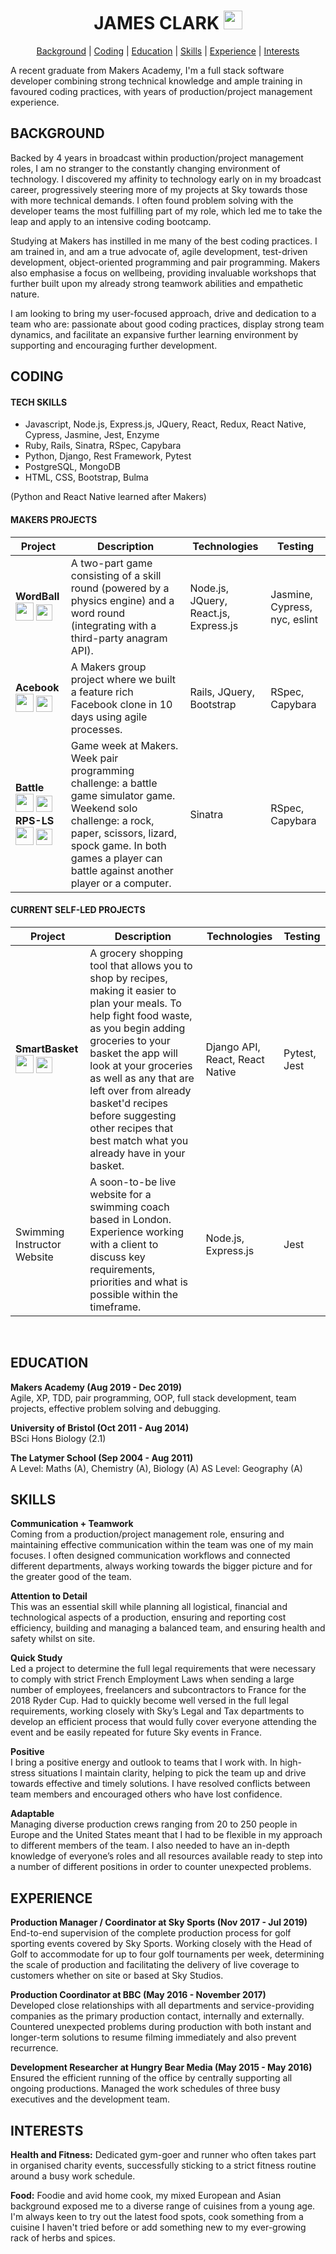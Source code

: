 <div align="center">

# JAMES CLARK [<img src="https://image.flaticon.com/icons/svg/174/174857.svg" height=30 width=30>](https://uk.linkedin.com/in/james-clark-1a6558ba) #

[Background](#background) | [Coding](#coding) | [Education](#education) | [Skills](#skills) | [Experience](#experience) | [Interests](#interests)
</div>

A recent graduate from Makers Academy, I'm a full stack software developer combining strong technical knowledge and ample training in favoured coding practices, with years of production/project management experience.
<br>

## BACKGROUND ##

Backed by 4 years in broadcast within production/project management roles, I am no stranger to the constantly changing environment of technology. I discovered my affinity to technology early on in my broadcast career, progressively steering more of my projects at Sky towards those with more technical demands. I often found problem solving with the developer teams the most fulfilling part of my role, which led me to take the leap and apply to an intensive coding bootcamp.

Studying at Makers has instilled in me many of the best coding practices. I am trained in, and am a true advocate of, agile development, test-driven development, object-oriented programming and pair programming. Makers also emphasise a focus on wellbeing, providing invaluable workshops that further built upon my already strong teamwork abilities and empathetic nature. 

I am looking to bring my user-focused approach, drive and dedication to a team who are: passionate about good coding practices, display strong team dynamics, and facilitate an expansive further learning environment by supporting and encouraging further development.
<br>

## CODING ##
#### TECH SKILLS ####
* Javascript, Node.js, Express.js, JQuery, React, Redux, React Native, Cypress, Jasmine, Jest, Enzyme
* Ruby, Rails, Sinatra, RSpec, Capybara
* Python, Django, Rest Framework, Pytest
* PostgreSQL, MongoDB
* HTML, CSS, Bootstrap, Bulma

(Python and React Native learned after Makers)

#### MAKERS PROJECTS ####
| Project | Description | Technologies | Testing |
|---------|-------------|--------------|---------|
| **WordBall** <br> [<img src="https://github.githubassets.com/images/modules/logos_page/GitHub-Mark.png" height=29 width=29>](https://github.com/jmhc22/wordball-react) [<img src="https://cdn.iconscout.com/icon/free/png-512/heroku-5-569467.png" height=26 width=26>](https://wordballxtreme.herokuapp.com) | A two-part game consisting of a skill round (powered by a physics engine) and a word round (integrating with a third-party anagram API). | Node.js, JQuery, React.js, Express.js| Jasmine, Cypress, nyc, eslint |
| **Acebook** <br> [<img src="https://github.githubassets.com/images/modules/logos_page/GitHub-Mark.png" height=29 width=29>](https://github.com/jmhc22/acebook--LizardBook-) [<img src="https://cdn.iconscout.com/icon/free/png-512/heroku-5-569467.png" height=26 width=26>](https://lizardbook.herokuapp.com) | A Makers group project where we built a feature rich Facebook clone in 10 days using agile processes. | Rails, JQuery, Bootstrap | RSpec, Capybara |
| **Battle** <br> [<img src="https://github.githubassets.com/images/modules/logos_page/GitHub-Mark.png" height=29 width=29>](https://github.com/jmhc22/battle) [<img src="https://cdn.iconscout.com/icon/free/png-512/heroku-5-569467.png" height=26 width=26>](https://battlechallengemakersjc.herokuapp.com) **RPS-LS** <br> [<img src="https://github.githubassets.com/images/modules/logos_page/GitHub-Mark.png" height=29 width=29>](https://github.com/jmhc22/rps-challenge) [<img src="https://cdn.iconscout.com/icon/free/png-512/heroku-5-569467.png" height=26 width=26>](https://rpschallengemakersjc.herokuapp.com)  | Game week at Makers. Week pair programming challenge: a battle game simulator game. Weekend solo challenge: a rock, paper, scissors, lizard, spock game. In both games a player can battle against another player or a computer.  | Sinatra | RSpec, Capybara |

#### CURRENT SELF-LED PROJECTS ####
| Project | Description | Technologies | Testing |
|---------|-------------|--------------|---------|
| **SmartBasket** <br> [<img src="https://github.githubassets.com/images/modules/logos_page/GitHub-Mark.png" height=29 width=29>](https://github.com/jmhc22/smart-basket-web-app) [<img src="https://cdn.iconscout.com/icon/free/png-512/heroku-5-569467.png" height=26 width=26>](http://smartbasketuk.herokuapp.com/) | A grocery shopping tool that allows you to shop by recipes, making it easier to plan your meals. To help fight food waste, as you begin adding groceries to your basket the app will look at your groceries as well as any that are left over from already basket'd recipes before suggesting other recipes that best match what you already have in your basket. | Django API, React, React Native | Pytest, Jest|
| Swimming Instructor Website | A soon-to-be live website for a swimming coach based in London. Experience working with a client to discuss key requirements, priorities and what is possible within the timeframe. | Node.js, Express.js | Jest |
<br>

## EDUCATION ##
**Makers Academy (Aug 2019 - Dec 2019)** <br>
Agile, XP, TDD, pair programming, OOP, full stack development, team projects, effective problem solving and debugging. 

**University of Bristol (Oct 2011 - Aug 2014)** <br>
BSci Hons Biology (2.1)

**The Latymer School (Sep 2004 - Aug 2011)** <br>
A Level: Maths (A), Chemistry (A), Biology (A)
AS Level: Geography (A)
<br>

## SKILLS ##
**Communication + Teamwork** <br>
Coming from a production/project management role, ensuring and maintaining effective communication within the team was one of my main focuses. I often designed communication workflows and connected different departments, always working towards the bigger picture and for the greater good of the team. 

**Attention to Detail** <br>
This was an essential skill while planning all logistical, financial and technological aspects of a production, ensuring and reporting cost efficiency, building and managing a balanced team, and ensuring health and safety whilst on site. 

**Quick Study** <br>
Led a project to determine the full legal requirements that were necessary to comply with strict French Employment Laws when sending a large number of employees, freelancers and subcontractors to France for the 2018 Ryder Cup. Had to quickly become well versed in the full legal requirements, working closely with Sky’s Legal and Tax departments to develop an efficient process that would fully cover everyone attending the event and be easily repeated for future Sky events in France.

**Positive** <br>
I bring a positive energy and outlook to teams that I work with. In high-stress situations I maintain clarity, helping to pick the team up and drive towards effective and timely solutions. I have resolved conflicts between team members and encouraged others who have lost confidence. 

**Adaptable** <br>
Managing diverse production crews ranging from 20 to 250 people in Europe and the United States meant that I had to be flexible in my approach to different members of the team. I also needed to have an in-depth knowledge of everyone’s roles and all resources available ready to step into a number of different positions in order to counter unexpected problems.
<br>

## EXPERIENCE ##
**Production Manager / Coordinator at Sky Sports (Nov 2017 - Jul 2019)** <br>
End-to-end supervision of the complete production process for golf sporting events covered
by Sky Sports. Working closely with the Head of Golf to accommodate for up to four golf tournaments per week, determining the scale of production and facilitating the delivery of live coverage to customers whether on site or based at Sky Studios.

**Production Coordinator at BBC (May 2016 - November 2017)** <br>
Developed close relationships with all departments and service-providing companies as the primary production contact, internally and externally. Countered unexpected problems during production with both instant and longer-term solutions to resume filming immediately and also prevent recurrence.

**Development Researcher at Hungry Bear Media (May 2015 - May 2016)** <br>
Ensured the efficient running of the office by centrally supporting all ongoing productions. Managed the work schedules of three busy executives and the development team.
<br>

## INTERESTS ##
**Health and Fitness:** Dedicated gym-goer and runner who often takes part in organised charity events, successfully sticking to a strict fitness routine around a busy work schedule. 

**Food:** Foodie and avid home cook, my mixed European and Asian background exposed me to a diverse range of cuisines from a young age. I'm always keen to try out the latest food spots, cook something from a cuisine I haven't tried before or add something new to my ever-growing rack of herbs and spices.
